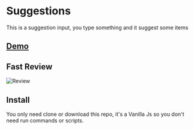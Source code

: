 # Suggestions

This is a suggestion input, you type something and it suggest some items

## [Demo](https://jcmexdev.github.io/Suggestions/)

## Fast Review

![Review](https://i.imgur.com/AtyO1tf.png)

## Install

You only need clone or download this repo, it's a Vanilla Js so you don't need run commands or scripts.
